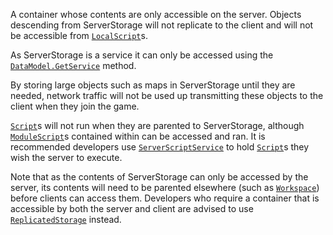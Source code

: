 A container whose contents are only accessible on the server. Objects
descending from ServerStorage will not replicate to the client and will not be
accessible from [`LocalScript`](https://create.roblox.com/docs/reference/engine/classes/LocalScript)s.

As ServerStorage is a service it can only be accessed using the
[`DataModel.GetService`](https://create.roblox.com/docs/reference/engine/classes/DataModel#GetService) method.

By storing large objects such as maps in ServerStorage until they are needed,
network traffic will not be used up transmitting these objects to the client
when they join the game.

[`Script`](https://create.roblox.com/docs/reference/engine/classes/Script)s will not run when they are parented to ServerStorage, although
[`ModuleScript`](https://create.roblox.com/docs/reference/engine/classes/ModuleScript)s contained within can be accessed and ran. It is
recommended developers use [`ServerScriptService`](https://create.roblox.com/docs/reference/engine/classes/ServerScriptService) to hold [`Script`](https://create.roblox.com/docs/reference/engine/classes/Script)s
they wish the server to execute.

Note that as the contents of ServerStorage can only be accessed by the server,
its contents will need to be parented elsewhere (such as [`Workspace`](https://create.roblox.com/docs/reference/engine/classes/Workspace))
before clients can access them. Developers who require a container that is
accessible by both the server and client are advised to use
[`ReplicatedStorage`](https://create.roblox.com/docs/reference/engine/classes/ReplicatedStorage) instead.